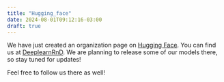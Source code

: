 ```yaml
---
title: "Hugging_face"
date: 2024-08-01T09:12:16-03:00
draft: true
---
```


We have just created an organization page on [Hugging Face](https://huggingface.co/). You can find us at [DeeplearnRnD](https://huggingface.co/DeeplearnRnd). We are planning to release some of our models there, so stay tuned for updates!

Feel free to follow us there as well!
